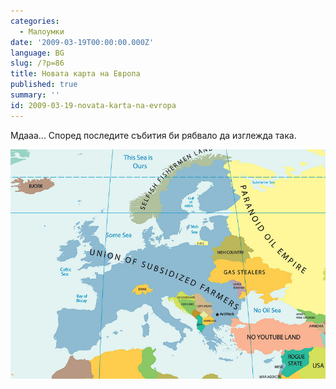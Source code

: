 ```yaml
---
categories:
  - Малоумки
date: '2009-03-19T00:00:00.000Z'
language: BG
slug: /?p=86
title: Новата карта на Европа
published: true
summary: ''
id: 2009-03-19-novata-karta-na-evropa
---
```


Мдааа... Според последите събития би рябвало да изглежда така.

![00035950jpg](https://raw.githubusercontent.com/kirilchristov/blog_images/main/2009/03/00035950jpg.jpeg)
